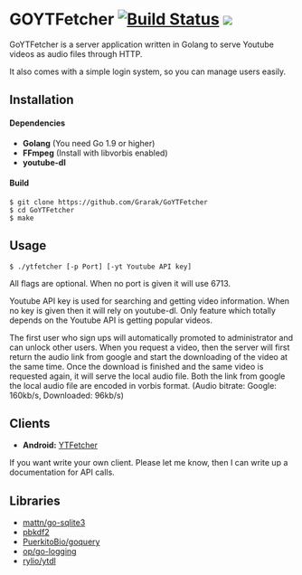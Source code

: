 # GOYTFetcher [![Build Status][travis-url]][travis-svg] [![][license-svg]][license-url]

GoYTFetcher is a server application written in Golang to serve Youtube videos as audio files
through HTTP.

It also comes with a simple login system, so you can manage users easily.

## Installation

#### Dependencies

* **Golang** (You need Go 1.9 or higher)
* **FFmpeg** (Install with libvorbis enabled)
* **youtube-dl**

#### Build

```
$ git clone https://github.com/Grarak/GoYTFetcher
$ cd GoYTFetcher
$ make
```

## Usage

```
$ ./ytfetcher [-p Port] [-yt Youtube API key]
```

All flags are optional. When no port is given it will use 6713.

Youtube API key is used for searching and getting video information. When no key is given then
it will rely on youtube-dl. Only feature which totally depends on the Youtube API is getting
popular videos.

The first user who sign ups will automatically promoted to administrator and can unlock other
users. When you request a video, then the server will first return the audio link from google
and start the downloading of the video at the same time. Once the download is finished and the
same video is requested again, it will serve the local audio file. Both the link from google
the local audio file are encoded in vorbis format. (Audio bitrate: Google: 160kb/s, Downloaded: 96kb/s)

## Clients

* **Android:** [YTFetcher](https://github.com/Grarak/YTFetcher)

If you want write your own client. Please let me know, then I can write up a documentation
for API calls.

## Libraries

* [mattn/go-sqlite3](https://github.com/mattn/go-sqlite3)
* [pbkdf2](https://godoc.org/golang.org/x/crypto/pbkdf2)
* [PuerkitoBio/goquery](https://github.com/PuerkitoBio/goquery)
* [op/go-logging](https://github.com/op/go-logging)
* [rylio/ytdl](https://github.com/rylio/ytdl)

[travis-url]: https://travis-ci.org/Grarak/GoYTFetcher.svg?branch=master
[travis-svg]: https://travis-ci.org/Grarak/GoYTFetcher.svg

[license-url]: https://github.com/Grarak/GoYTFetcher/blob/master/LICENSE
[license-svg]: https://img.shields.io/badge/license-MIT-blue.svg
